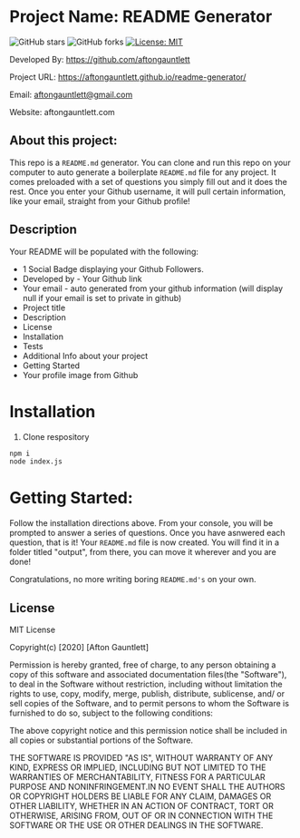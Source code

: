 
# Project Name: README Generator

![GitHub stars](https://img.shields.io/github/stars/aftongauntlett/readme-generator?style=social)
![GitHub forks](https://img.shields.io/github/forks/aftongauntlett/readme-generator?style=social)
[![License: MIT](https://img.shields.io/badge/License-MIT-yellow.svg)](https://opensource.org/licenses/MIT)




Developed By: https://github.com/aftongauntlett

Project URL: https://aftongauntlett.github.io/readme-generator/

Email: aftongauntlett@gmail.com

Website: aftongauntlett.com



## About this project: 

This repo is a ```README.md``` generator. You can clone and run this repo on your computer to auto generate a boilerplate ```README.md``` file for any project. It comes preloaded with a set of questions you simply fill out and it does the rest. Once you enter your Github username, it will pull certain information, like your email, straight from your Github profile! 

## Description

Your README will be populated with the following:

* 1 Social Badge displaying your Github Followers.
* Developed by - Your Github link
* Your email - auto generated from your github information (will display null if your email is set to private in github)
* Project title
* Description
* License
* Installation
* Tests
* Additional Info about your project
* Getting Started
* Your profile image from Github



# Installation 

1. Clone respository

```sh
npm i
node index.js
```

# Getting Started:

Follow the installation directions above. From your console, you will be prompted to answer a series of questions. Once you have asnwered each question, that is it! Your ```README.md``` file is now created. You will find it in a folder titled "output", from there, you can move it wherever and you are done!

Congratulations, no more writing boring ```README.md's``` on your own. 

## License

MIT License

Copyright(c) [2020] [Afton Gauntlett]

Permission is hereby granted, free of charge, to any person obtaining a copy
of this software and associated documentation files(the "Software"), to deal
in the Software without restriction, including without limitation the rights
to use, copy, modify, merge, publish, distribute, sublicense, and/ or sell
copies of the Software, and to permit persons to whom the Software is
furnished to do so, subject to the following conditions:

The above copyright notice and this permission notice shall be included in all
copies or substantial portions of the Software.

THE SOFTWARE IS PROVIDED "AS IS", WITHOUT WARRANTY OF ANY KIND, EXPRESS OR
IMPLIED, INCLUDING BUT NOT LIMITED TO THE WARRANTIES OF MERCHANTABILITY,
    FITNESS FOR A PARTICULAR PURPOSE AND NONINFRINGEMENT.IN NO EVENT SHALL THE
AUTHORS OR COPYRIGHT HOLDERS BE LIABLE FOR ANY CLAIM, DAMAGES OR OTHER
LIABILITY, WHETHER IN AN ACTION OF CONTRACT, TORT OR OTHERWISE, ARISING FROM,
    OUT OF OR IN CONNECTION WITH THE SOFTWARE OR THE USE OR OTHER DEALINGS IN THE
SOFTWARE. 